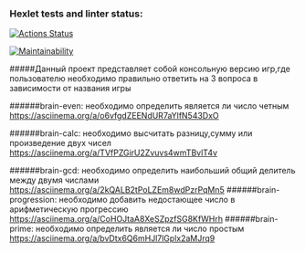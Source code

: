 ### Hexlet tests and linter status:
[![Actions Status](https://github.com/Aleksandr2302/frontend-project-44/workflows/hexlet-check/badge.svg)](https://github.com/Aleksandr2302/frontend-project-44/actions)

[![Maintainability](https://api.codeclimate.com/v1/badges/a44e95c9e1de21a7bad8/maintainability)](https://codeclimate.com/github/Aleksandr2302/frontend-project-44/maintainability)

 
#####Данный проект представляет собой консольную версию игр,где пользователю необходимо правильно ответить на 3 вопроса в зависимости от названия игры
 
######brain-even:
необходимо определить является ли число четным 
https://asciinema.org/a/o6vfgdZEENdUR7aYlfN543DxO
 
######brain-calc:
необходимо высчитать разницу,сумму или произведение двух чисел
https://asciinema.org/a/TVfPZGirU2Zvuvs4wmTBvlT4v 

######brain-gcd:
необходимо определить наибольший общий делитель между двумя числами
https://asciinema.org/a/2kQALB2tPoLZEm8wdPzrPqMn5
######brain-progression:
необходимо добавить недостающее число в арифметическую прогрессию
https://asciinema.org/a/CoHOJtaA8XeSZpzfSG8KfWHrh
######brain-prime:
необходимо определить является ли число простым
https://asciinema.org/a/bvDtx6Q6mHJl7lGplx2aMJrq9
 